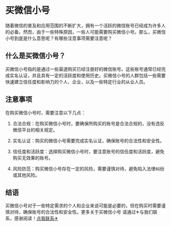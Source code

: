 # 买微信小号

随着微信的普及和应用范围的不断扩大，拥有一个活跃的微信账号已经成为许多人的必备。然而，由于一些特殊原因，一些人可能需要购买微信小号。那么，买微信小号到底是什么意思呢？有哪些注意事项需要注意呢？

## 什么是买微信小号？

买微信小号指的是通过一些渠道购买已经注册好的微信账号。这些账号通常已经完成实名认证，并且具有一定的活跃度和使用历史。买微信小号的人群包括一些需要快速建立信任度和影响力的个人、企业，以及一些特定行业的从业人员。

## 注意事项

在购买微信小号时，需要注意以下几点：

1. 合法合规：在购买微信小号时，要确保所购买的账号是合法合规的，没有违反微信平台的相关规定。

2. 实名认证：购买的微信小号需要完成实名认证，确保账号的合法性和安全性。

3. 信任度和活跃度：选择购买微信小号时，要注意账号的信任度和活跃度，避免购买无效果的账号。

4. 风险防范：购买微信小号存在一定的风险，需要谨慎对待，避免陷入法律纠纷或其他风险。

## 结语

买微信小号对于一些特定需求的个人和企业来说可能是必要的，但在购买时需要谨慎对待，确保账号的合法性和安全性。更多关于买微信小号 请通过✈与我们联系，感谢阅读！[点我联系✈](https://faq.k02.cc)